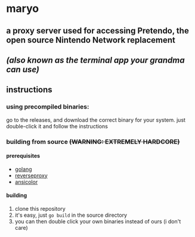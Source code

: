 # maryo
## a proxy server used for accessing Pretendo, the open source Nintendo Network replacement
## *(also known as the terminal app your grandma can use)*

## instructions

### using precompiled binaries:
go to the releases, and download the
correct binary for your system. just double-click
it and follow the instructions

### building from source ~~(WARNING: EXTREMELY HARDCORE)~~
#### prerequisites
- [golang](https://golang.org/)
- [reverseproxy](https://github.com/cssivision/reverseproxy)
- [ansicolor](https://github.com/shiena/ansicolor)

#### building
1. clone this repository
2. it's easy, just `go build` in the source directory
3. you can then double click your own binaries instead of ours (i don't care)
